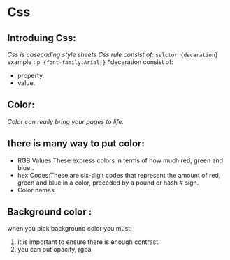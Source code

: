 # Css
 
 ## Introduing Css:
  *Css is casecading style sheets*
  *Css rule consist of:* `selctor {decaration}`
  example : `p {font-family:Arial;}`
  *decaration consist of: 
  * property.
  * value.
## Color:
*Color can really bring your pages to life.*

## there is many way to put color:

* RGB Values:These express colors in terms of how much red, green and blue .
* hex Codes:These are six-digit codes that represent the amount of red, green and blue in a color, preceded by a pound or hash # sign.
* Color names
## Background color :

 when you pick background color you must:
 
 1. it is important to ensure there is enough contrast.
 2. you can put opacity, rgba
 







  
  
  
  

